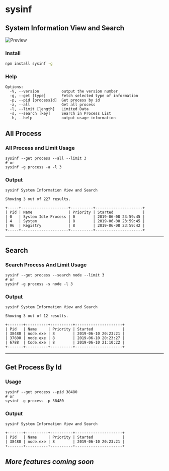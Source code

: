 # sysinf

## System Information View and Search

![Preview](https://github.com/aykutkardas/sysinf/blob/master/sysinf_preview.gif?raw=true)


### Install
```sh
npm install sysinf -g
```

### Help
```
Options:
  -V, --version          output the version number
  -g, --get [type]       Fetch selected type of information
  -p, --pid [processId]  Get process by id
  -a, --all              Get all process
  -l, --limit [length]   Limited Data
  -s, --search [key]     Search in Process List
  -h, --help             output usage information
```
## All Process

### All Process and Limit Usage
```
sysinf --get process --all --limit 3
# or
sysinf -g process -a -l 3
```

### Output
```
sysinf System Information View and Search

Showing 3 out of 227 results.

+-----+---------------------+----------+---------------------+
| Pid | Name                | Priority | Started             |
| 0   | System Idle Process | 0        | 2019-06-08 23:59:45 |
| 4   | System              | 8        | 2019-06-08 23:59:45 |
| 96  | Registry            | 8        | 2019-06-08 23:59:42 |
+-----+---------------------+----------+---------------------+
```
___
## Search

### Search Process And Limit Usage

```
sysinf --get process --search node --limit 3
# or
sysinf -g process -s node -l 3
```

### Output
```
sysinf System Information View and Search

Showing 3 out of 12 results.

+-------+----------+----------+---------------------+
| Pid   | Name     | Priority | Started             |
| 38480 | node.exe | 8        | 2019-06-10 20:23:21 |
| 37600 | node.exe | 8        | 2019-06-10 20:23:27 |
| 6788  | Code.exe | 8        | 2019-06-10 21:10:22 |
+-------+----------+----------+---------------------+
```

___

## Get Process By Id

### Usage
```
sysinf --get process --pid 38480
# or
sysinf -g process -p 38480
```

### Output
```
sysinf System Information View and Search

+-------+----------+----------+---------------------+
| Pid   | Name     | Priority | Started             |
| 38480 | node.exe | 8        | 2019-06-10 20:23:21 |
+-------+----------+----------+---------------------+
```

## ***More features coming soon***